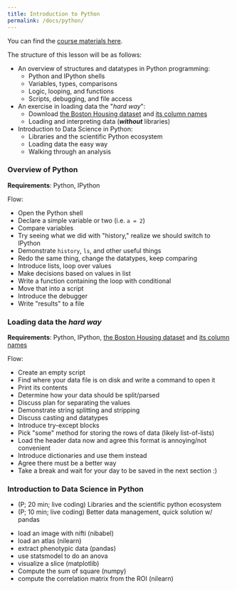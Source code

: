 ```yaml
---
title: Introduction to Python
permalink: /docs/python/
---
```


You can find the [course materials here](https://github.com/neurodatascience/NeuroDataSci-course-2019/tree/master/content/day2/am).

The structure of this lesson will be as follows:

- An overview of structures and datatypes in Python programming:
  - Python and IPython shells
  - Variables, types, comparisons
  - Logic, looping, and functions
  - Scripts, debugging, and file access
- An exercise in loading data the "*hard way*":
  - Download [the Boston Housing dataset](https://archive.ics.uci.edu/ml/machine-learning-databases/housing/housing.data) and [its column names](https://archive.ics.uci.edu/ml/machine-learning-databases/housing/housing.names)
  - Loading and interpreting data (***without*** libraries)
- Introduction to Data Science in Python:
  - Libraries and the scientific Python ecosystem
  - Loading data the easy way
  - Walking through an analysis

### Overview of Python

**Requirements**: Python, IPython

Flow:
- Open the Python shell
- Declare a simple variable or two (i.e. `a = 2`)
- Compare variables
- Try seeing what we did with "history," realize we should switch to IPython
- Demonstrate `history`, `ls`, and other useful things
- Redo the same thing, change the datatypes, keep comparing
- Introduce lists, loop over values
- Make decisions based on values in list
- Write a function containing the loop with conditional
- Move that into a script
- Introduce the debugger
- Write "results" to a file


### Loading data the *hard way*

**Requirements**: Python, IPython, [the Boston Housing dataset](https://archive.ics.uci.edu/ml/machine-learning-databases/housing/housing.data) and [its column names](https://archive.ics.uci.edu/ml/machine-learning-databases/housing/housing.names)

Flow:
- Create an empty script
- Find where your data file is on disk and write a command to open it
- Print its contents
- Determine how your data should be split/parsed
- Discuss plan for separating the values
- Demonstrate string splitting and stripping
- Discuss casting and datatypes
- Introduce try-except blocks
- Pick "some" method for storing the rows of data (likely list-of-lists)
- Load the header data now and agree this format is annoying/not convenient
- Introduce dictionaries and use them instead
- Agree there must be a better way
- Take a break and wait for your day to be saved in the next section :)


### Introduction to Data Science in Python

- (P; 20 min; live coding) Libraries and the scientific python ecosystem
- (P; 10 min; live coding) Better data management, quick solution w/ pandas
* load an image with nifti (nibabel)
* load an atlas (nilearn)
* extract phenotypic data (pandas)
* use statsmodel to do an anova
* visualize a slice (matplotlib)
* Compute the sum of square (numpy)
* compute the correlation matrix from the ROI (nilearn)